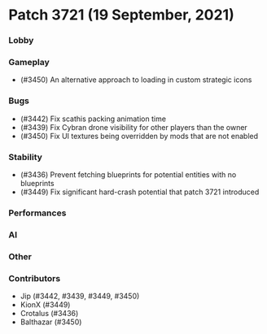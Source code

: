 Patch 3721 (19 September, 2021)
============================

### Lobby

### Gameplay
 - (#3450) An alternative approach to loading in custom strategic icons


### Bugs
 - (#3442) Fix scathis packing animation time
 - (#3439) Fix Cybran drone visibility for other players than the owner
 - (#3450) Fix UI textures being overridden by mods that are not enabled

### Stability
 - (#3436) Prevent fetching blueprints for potential entities with no blueprints
 - (#3449) Fix significant hard-crash potential that patch 3721 introduced

### Performances

### AI

### Other

### Contributors
 - Jip (#3442, #3439, #3449, #3450)
 - KionX (#3449)
 - Crotalus (#3436)
 - Balthazar (#3450)